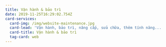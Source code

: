 ```yaml
---
title: Vận hành & bảo trì
date: 2019-11-25T16:29:02.754Z
card-services:
  card-img: /img/website-maintenance.jpg
  card-lead: 'Vận hành, bảo trì, nâng cấp, sửa chữa, thêm tính năng... cho website có sẵn.'
  card-title: Vận hành & bảo trì
  tag-card: web
---
```



